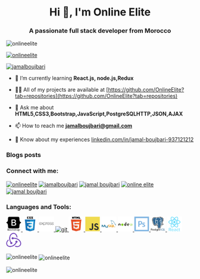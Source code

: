 <h1 align="center">Hi 👋, I'm Online Elite</h1>
<h3 align="center">A passionate full stack developer from Morocco</h3>

<p align="left"> <img src="https://komarev.com/ghpvc/?username=onlineelite&label=Profile%20views&color=0e75b6&style=flat" alt="onlineelite" /> </p>

<p align="left"> <a href="https://github.com/ryo-ma/github-profile-trophy"><img src="https://github-profile-trophy.vercel.app/?username=onlineelite" alt="onlineelite" /></a> </p>

<p align="left"> <a href="https://twitter.com/jamalboujbari" target="blank"><img src="https://img.shields.io/twitter/follow/jamalboujbari?logo=twitter&style=for-the-badge" alt="jamalboujbari" /></a> </p>

- 🌱 I’m currently learning **React.js, node.js,Redux**

- 👨‍💻 All of my projects are available at [https://github.com/OnlineElite?tab=repositories](https://github.com/OnlineElite?tab=repositories)

- 💬 Ask me about **HTML5,CSS3,Bootstrap,JavaScript,PostgreSQLHTTP,JSON,AJAX**

- 📫 How to reach me **jamalboujbari@gmail.com**

- 📄 Know about my experiences [linkedin.com/in/jamal-boujbari-937121212](linkedin.com/in/jamal-boujbari-937121212)

### Blogs posts
<!-- BLOG-POST-LIST:START -->
<!-- BLOG-POST-LIST:END -->

<h3 align="left">Connect with me:</h3>
<p align="left">
<a href="https://dev.to/onlineelite" target="blank"><img align="center" src="https://raw.githubusercontent.com/rahuldkjain/github-profile-readme-generator/master/src/images/icons/Social/devto.svg" alt="onlineelite" height="30" width="40" /></a>
<a href="https://twitter.com/jamalboujbari" target="blank"><img align="center" src="https://raw.githubusercontent.com/rahuldkjain/github-profile-readme-generator/master/src/images/icons/Social/twitter.svg" alt="jamalboujbari" height="30" width="40" /></a>
<a href="https://linkedin.com/in/jamal boujbari" target="blank"><img align="center" src="https://raw.githubusercontent.com/rahuldkjain/github-profile-readme-generator/master/src/images/icons/Social/linked-in-alt.svg" alt="jamal boujbari" height="30" width="40" /></a>
<a href="https://stackoverflow.com/users/online elite" target="blank"><img align="center" src="https://raw.githubusercontent.com/rahuldkjain/github-profile-readme-generator/master/src/images/icons/Social/stack-overflow.svg" alt="online elite" height="30" width="40" /></a>
<a href="https://fb.com/jamal boujbari" target="blank"><img align="center" src="https://raw.githubusercontent.com/rahuldkjain/github-profile-readme-generator/master/src/images/icons/Social/facebook.svg" alt="jamal boujbari" height="30" width="40" /></a>
</p>

<h3 align="left">Languages and Tools:</h3>
<p align="left"> <a href="https://getbootstrap.com" target="_blank" rel="noreferrer"> <img src="https://raw.githubusercontent.com/devicons/devicon/master/icons/bootstrap/bootstrap-plain-wordmark.svg" alt="bootstrap" width="40" height="40"/> </a> <a href="https://www.w3schools.com/css/" target="_blank" rel="noreferrer"> <img src="https://raw.githubusercontent.com/devicons/devicon/master/icons/css3/css3-original-wordmark.svg" alt="css3" width="40" height="40"/> </a> <a href="https://expressjs.com" target="_blank" rel="noreferrer"> <img src="https://raw.githubusercontent.com/devicons/devicon/master/icons/express/express-original-wordmark.svg" alt="express" width="40" height="40"/> </a> <a href="https://git-scm.com/" target="_blank" rel="noreferrer"> <img src="https://www.vectorlogo.zone/logos/git-scm/git-scm-icon.svg" alt="git" width="40" height="40"/> </a> <a href="https://www.w3.org/html/" target="_blank" rel="noreferrer"> <img src="https://raw.githubusercontent.com/devicons/devicon/master/icons/html5/html5-original-wordmark.svg" alt="html5" width="40" height="40"/> </a> <a href="https://developer.mozilla.org/en-US/docs/Web/JavaScript" target="_blank" rel="noreferrer"> <img src="https://raw.githubusercontent.com/devicons/devicon/master/icons/javascript/javascript-original.svg" alt="javascript" width="40" height="40"/> </a> <a href="https://www.mysql.com/" target="_blank" rel="noreferrer"> <img src="https://raw.githubusercontent.com/devicons/devicon/master/icons/mysql/mysql-original-wordmark.svg" alt="mysql" width="40" height="40"/> </a> <a href="https://nodejs.org" target="_blank" rel="noreferrer"> <img src="https://raw.githubusercontent.com/devicons/devicon/master/icons/nodejs/nodejs-original-wordmark.svg" alt="nodejs" width="40" height="40"/> </a> <a href="https://www.photoshop.com/en" target="_blank" rel="noreferrer"> <img src="https://raw.githubusercontent.com/devicons/devicon/master/icons/photoshop/photoshop-line.svg" alt="photoshop" width="40" height="40"/> </a> <a href="https://www.postgresql.org" target="_blank" rel="noreferrer"> <img src="https://raw.githubusercontent.com/devicons/devicon/master/icons/postgresql/postgresql-original-wordmark.svg" alt="postgresql" width="40" height="40"/> </a> <a href="https://reactjs.org/" target="_blank" rel="noreferrer"> <img src="https://raw.githubusercontent.com/devicons/devicon/master/icons/react/react-original-wordmark.svg" alt="react" width="40" height="40"/> </a> <a href="https://redux.js.org" target="_blank" rel="noreferrer"> <img src="https://raw.githubusercontent.com/devicons/devicon/master/icons/redux/redux-original.svg" alt="redux" width="40" height="40"/> </a> </p>

<p><img align="left" src="https://github-readme-stats.vercel.app/api/top-langs?username=onlineelite&show_icons=true&locale=en&layout=compact" alt="onlineelite" /></p>

<p>&nbsp;<img align="center" src="https://github-readme-stats.vercel.app/api?username=onlineelite&show_icons=true&locale=en" alt="onlineelite" /></p>

<p><img align="center" src="https://github-readme-streak-stats.herokuapp.com/?user=onlineelite&" alt="onlineelite" /></p>
